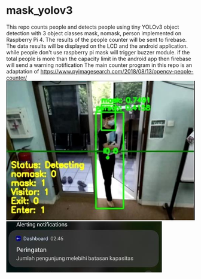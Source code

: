 # mask_yolov3
This repo counts people and detects people using tiny YOLOv3 object detection with 3 object classes mask, nomask, person implemented on Raspberry Pi 4.
The results of the people counter will be sent to firebase. The data results will be displayed on the LCD and the android application.
while people don't use raspberry pi mask will trigger buzzer module.
if the total people is more than the capacity limit in the android app then firebase will send a warning notification
The main counter program in this repo is an adaptation of https://www.pyimagesearch.com/2018/08/13/opencv-people-counter/
![alt text](https://github.com/agungardiyanta/facemask_yolov3/blob/main/githubgambar.png)
![alt text](https://github.com/agungardiyanta/facemask_yolov3/blob/main/githubgambar2.png)
